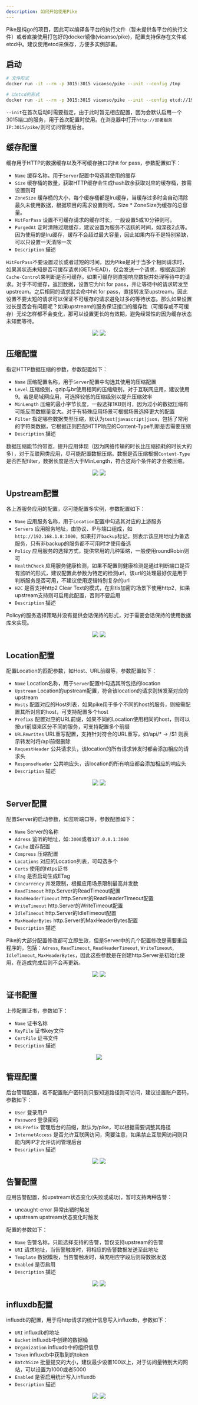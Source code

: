 ```yaml
---
description: 如何开始使用Pike
---
```


Pike是纯go的项目，因此可以编译各平台的执行文件（暂未提供各平台的执行文件）或者直接使用打包好的docker镜像(vicanso/pike)，配置支持保存在文件或etcd中。建议使用etcd来保存，方便多实例部署。

## 启动

```bash
# 文件形式
docker run -it --rm -p 3015:3015 vicanso/pike --init --config /tmp

# 以etcd的形式
docker run -it --rm -p 3015:3015 vicanso/pike --init --config etcd://192.168.1.8:2379/pike
```

`--init`在首次启动时需要指定，由于此时暂无相应配置，因为会默认启用一个3015端口的服务，用于首次配置时使用。在浏览器中打开`http://部署服务IP:3015/pike/`则可访问管理后台。

## 缓存配置

缓存用于HTTP的数据缓存以及不可缓存接口的hit for pass，参数配置如下：

- `Name` 缓存名称，用于`Server`配置中勾选其使用的缓存
- `Size` 缓存桶的数量，获取HTTP缓存会生成hash取余获取对应的缓存桶，按需设置则可
- `ZoneSize` 缓存桶的大小，每个缓存桶都是lru缓存，当缓存过多时会自动清除最久未使用数据，根据项目的需求设置则可。Size * ZoneSize为缓存的总容量。
- `HitForPass` 设置不可缓存请求的缓存时长，一般设置5或10分钟则可。
- `PurgedAt` 定时清除过期缓存，建议设置为服务不活跃的时间，如深夜2点等。因为使用的是lru缓存，缓存不会超过最大容量，因此如果内存不是特别紧缺，可以只设置一天清除一次
- `Description` 描述

`HitForPass`不要设置过长或者过短的时间，因为Pike是对于当多个相同请求时，如果其状态未知是否可缓存请求(GET/HEAD)，仅会发送一个请求，根据返回的`Cache-Control`来判断是否可缓存。如果可缓存则直接响应数据并处理等待中的请求。对于不可缓存，返回数据，设置它为hit for pass，并让等待中的请求转发至upstream。之后相同的请求就会命中hit for pass，直接转发至upstream。因此设置不要太短的请求可以保证不可缓存的请求避免过多的等待状态。那么如果设置过长是否会有问题呢？如果upstream的服务保证接口的缓存性（可缓存或不可缓存）无论怎样都不会变化，那可以设置更长的有效期，避免经常性的因为缓存状态未知而等待。

<p align="center">
<img src="../images/caches-update.png"/>
<img src="../images/caches.png"/>
</p>

## 压缩配置

指定HTTP数据压缩的参数，参数配置如下：

- `Name` 压缩配置名称，用于`Server`配置中勾选其使用的压缩配置
- `Level` 压缩级别，gzip与br使用相同的压缩级别，对于互联网应用，建议使用9。若是局域网应用，可选择较低的压缩级别以提升压缩效率
- `MinLength` 压缩的最小字节长度，一般选择1KB则可，因为过小的数据压缩有可能反而数据量变大。对于有特殊应用场景可根据场景选择更大的配置
- `Filter` 指定哪些数据类型压缩，默认为`text|javascript|json`，包括了常用的字符类数据，它根据正则匹配HTTP响应的Content-Type判断是否需要压缩
- `Description` 描述

数据压缩能节约带宽，提升应用体现（因为网络传输的时长比压缩损耗的时长大的多），对于互联网类应用，尽可能配置数据压缩。数据是否压缩根据`Content-Type`是否匹配filter，数据长度是否大于MinLength，符合这两个条件的才会被压缩。

<p align="center">
<img src="../images/compresses-update.png"/>
<img src="../images/compresses.png"/>
</p>

## Upstream配置

各上游服务应用的配置，尽可能配置多实例，参数配置如下：

- `Name` 应用服务名称，用于`Location`配置中勾选其对应的上游服务
- `Servers` 应用服务地址，由协议、IP与端口组成，如`http://192.168.1.8:3000`，如果打开`backup`标记，则表示该应用地址为备选服务，只有非backup的服务都不可用时才使用备选
- `Policy` 应用服务的选择方式，提供常用的几种策略，一般使用roundRobin则可
- `HealthCheck` 应用服务健康检测，如果不配置则健康检测是通过判断端口是否有监听的形式，建议配置此参数为特定的检测url，该url的处理最好仅是用于判断服务是否可用，不建议使用逻辑特别复杂的url
- `H2C` 是否支持http2 Clear Text的模式，在非tls加密的场景下使用http2，如果upstream支持则可启用此配置，否则不要启用
- `Description` 描述

Policy的服务选择策略并没有提供会话保持的形式，对于需要会话保持的使用数据库来实现。

<p align="center">
<img src="../images/upstreams-update.png"/>
<img src="../images/upstreams.png"/>
</p>

## Location配置

配置Location的匹配参数，如Host、URL前缀等，参数配置如下：

- `Name` Location名称，用于`Server`配置中勾选其所包括的location
- `Upstream` Location的upstream配置，符合该location的请求则转发至对应的upstream
- `Hosts` 配置对应的Host列表，如果pike用于多个不同的host的服务，则按需配置其所对应的host，可支持配置多个host
- `Prefixs` 配置对应的URL前缀，如果不同的Location使用相同的host，则可以按url前缀来区分不同的服务，可支持配置多个前缀
- `URLRewrites` URL重写配置，支持针对符合的URL重写，如/api/* -> /$1 则表示转发时将/api前缀删除
- `RequestHeader` 公共请求头，该location的所有请求转发时都会添加相应的请求头
- `ResponseHeader` 公共响应头，该location的所有响应都会添加相应的响应头
- `Description` 描述

<p align="center">
<img src="../images/locations-update.png"/>
<img src="../images/locations.png"/>
</p>

## Server配置

配置Server的启动参数，如监听端口等，参数配置如下：

- `Name` Server的名称
- `Adress` 监听的地址，如`:3000`或者`127.0.0.1:3000`
- `Cache` 缓存配置
- `Compress` 压缩配置
- `Locations` 对应的Location列表，可勾选多个
- `Certs` 使用的https证书
- `ETag` 是否启动生成ETag
- `Concurrency` 并发限制，根据应用场景限制最高并发数
- `ReadTimeout` http.Server的ReadTimeout配置
- `ReadHeaderTimeout` http.Server的ReadHeaderTimeout配置
- `WriteTimeout` http.Server的WriteTimeout配置
- `IdleTimeout` http.Server的IdleTimeout配置
- `MaxHeaderBytes` http.Server的MaxHeaderBytes配置
- `Description` 描述

Pike的大部分配置修改都可立即生效，但是Server中的几个配置修改是需要重启程序的，包括：`Adress`, `ReadTimeout`, `ReadHeaderTimeout`, `WriteTimeout`, `IdleTimeout`, `MaxHeaderBytes`，因此这些参数是在创建http.Server是初始化使用，在造成完成后则不会再更新。

<p align="center">
<img src="../images/servers-update.png"/>
<img src="../images/servers.png"/>
</p>

## 证书配置

上传配置证书，参数如下：

- `Name` 证书名称
- `KeyFile` 证书key文件
- `CertFile` 证书文件
- `Description` 描述

<p align="center">
<img src="../images/certs-update.png"/>
</p>

## 管理配置

后台管理配置，若不配置账户密码则只要知道路径则可访问，建议设置账户密码，参数如下：

- `User` 登录用户
- `Password` 登录密码
- `URLPrefix` 管理后台的前缀，默认为/pike，可以根据需要调整其路径
- `InternetAccess` 是否允许互联网访问，需要注意，如果禁止互联网访问则只能内网IP才允许访问管理后台
- `Description` 描述

<p align="center">
<img src="../images/admin-update.png"/>
<img src="../images/admin.png"/>
</p>

## 告警配置

应用告警配置，如upstream状态变化(失败或成功)，暂时支持两种告警：
- uncaught-error 异常出错时触发
- upstream upstream状态变化时触发

配置的参数如下：

- `Name` 告警名称，只能选择支持的告警，暂仅支持upstream的告警
- `URI` 请求地址，当告警触发时，将相应的告警数据发送至此地址
- `Template` 数据模板，当告警触发时，填充相应字段后则将数据发送
- `Enabled` 是否启用
- `Description` 描述

<p align="center">
<img src="../images/alarms-update.png"/>
<img src="../images/alarms.png"/>
</p>

## influxdb配置

influxdb的配置，用于将http请求的统计信息写入influxdb，参数如下：

- `URI` influxdb的地址
- `Bucket` influxdb中创建的数据桶
- `Organization` influxdb中的组织信息
- `Token` influxdb中获取到的token
- `BatchSize` 批量提交的大小，建议最少设置100以上，对于访问量特别大的网站，可以设置为1000或者5000
- `Enabled` 是否启用统计写入influxdb
- `Description` 描述

<p align="center">
<img src="../images/influxdb-update.png"/>
<img src="../images/influxdb.png"/>
</p>